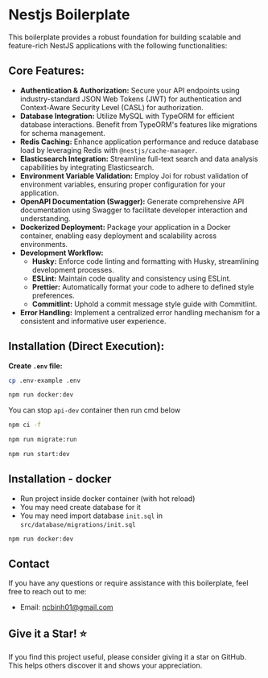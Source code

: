 # Nestjs Boilerplate

This boilerplate provides a robust foundation for building scalable and feature-rich NestJS applications with the following functionalities:

## **Core Features:**

- **Authentication & Authorization:** Secure your API endpoints using industry-standard JSON Web Tokens (JWT) for authentication and Context-Aware Security Level (CASL) for authorization.
- **Database Integration:** Utilize MySQL with TypeORM for efficient database interactions. Benefit from TypeORM's features like migrations for schema management.
- **Redis Caching:** Enhance application performance and reduce database load by leveraging Redis with `@nestjs/cache-manager`.
- **Elasticsearch Integration:** Streamline full-text search and data analysis capabilities by integrating Elasticsearch.
- **Environment Variable Validation:** Employ Joi for robust validation of environment variables, ensuring proper configuration for your application.
- **OpenAPI Documentation (Swagger):** Generate comprehensive API documentation using Swagger to facilitate developer interaction and understanding.
- **Dockerized Deployment:** Package your application in a Docker container, enabling easy deployment and scalability across environments.
- **Development Workflow:**
  - **Husky:** Enforce code linting and formatting with Husky, streamlining development processes.
  - **ESLint:** Maintain code quality and consistency using ESLint.
  - **Prettier:** Automatically format your code to adhere to defined style preferences.
  - **Commitlint:** Uphold a commit message style guide with Commitlint.
- **Error Handling:** Implement a centralized error handling mechanism for a consistent and informative user experience.

## Installation **(Direct Execution):**

**Create `.env` file:**

```bash
cp .env-example .env
```

```bash
npm run docker:dev
```

You can stop `api-dev` container then run cmd below

```bash
npm ci -f
```

```bash
npm run migrate:run
```

```bash
npm run start:dev
```

## Installation - docker

- Run project inside docker container (with hot reload)
- You may need create database for it
- You may need import database `init.sql` in `src/database/migrations/init.sql`

```bash
npm run docker:dev
```

## Contact

If you have any questions or require assistance with this boilerplate, feel free to reach out to me:

- Email: ncbinh01@gmail.com

## Give it a Star! ⭐

If you find this project useful, please consider giving it a star on GitHub. This helps others discover it and shows your appreciation.
